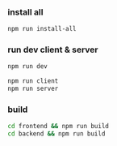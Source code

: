 ### install all

```bash
npm run install-all
```

### run dev client & server

```bash
npm run dev
```

```bash
npm run client
npm run server
```

### build

```bash
cd frontend && npm run build
cd backend && npm run build
```
